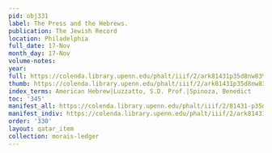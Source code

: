 ```yaml
---
pid: obj331
label: The Press and the Hebrews.
publication: The Jewish Record
location: Philadelphia
full_date: 17-Nov
month_day: 17-Nov
volume-notes:
year:
full: https://colenda.library.upenn.edu/phalt/iiif/2/ark81431p35d8nw83%2FSHA256E-s7349237--de0f689c26f3f3cf5a68da73990c27667dba989ee6f122ed0e5f9ad86c2096d3.jpeg/full/3500,/0/default.jpg
thumb: https://colenda.library.upenn.edu/phalt/iiif/2/ark81431p35d8nw83%2FSHA256E-s7349237--de0f689c26f3f3cf5a68da73990c27667dba989ee6f122ed0e5f9ad86c2096d3.jpeg/full/!200,200/0/default.jpg
index_terms: American Hebrew|Luzzatto, S.D. Prof.|Spinoza, Benedict
toc: '345'
manifest_all: https://colenda.library.upenn.edu/phalt/iiif/2/81431-p35d8nw83/manifest
manifest_indiv: https://colenda.library.upenn.edu/phalt/iiif/2/ark81431p35d8nw83%2FSHA256E-s7349237--de0f689c26f3f3cf5a68da73990c27667dba989ee6f122ed0e5f9ad86c2096d3.jpeg
order: '330'
layout: qatar_item
collection: morais-ledger
---
```

